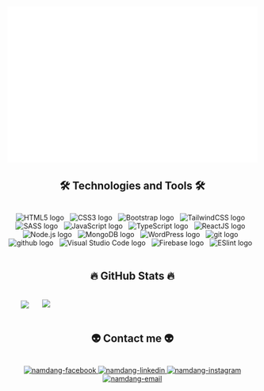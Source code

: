 <!-- NamKuL -->
<a href="#" target="_blank">
  <img src="svg/namdang.svg" width="1200" alt="namkul" />
</a>

<h2 align="center">🛠 Technologies and Tools 🛠</h2>
<br>
<!-- https://simpleicons.org/ -->
<div align="center">
  <span><img src="https://cdn-icons-png.flaticon.com/128/5968/5968267.png" height="75px" width="75px" alt="HTML5 logo" title="HTML5" /></span>
  &nbsp;
  <span><img src="https://cdn-icons-png.flaticon.com/128/919/919826.png" height="75px" width="75px" alt="CSS3 logo" title="CSS3" /></span>
  &nbsp;
  <span><img src="https://cdn-icons-png.flaticon.com/128/5968/5968672.png" height="75px" width="75px" alt="Bootstrap logo" title="Bootstrap" /></span>
  &nbsp;
  <span><img src="https://upload.wikimedia.org/wikipedia/commons/thumb/d/d5/Tailwind_CSS_Logo.svg/900px-Tailwind_CSS_Logo.svg.png?20211001194333" height="75px" width="75px" alt="TailwindCSS logo" title="TailwindCSS" /></span>
  &nbsp;
  <span><img src="https://cdn-icons-png.flaticon.com/128/919/919831.png" height="75px" width="75px" alt="SASS logo" title="SASS" /></span>
  &nbsp;
  <span><img src="https://cdn-icons-png.flaticon.com/128/1199/1199124.png" height="75px" width="75px" alt="JavaScript logo" title="JavaScript" /></span>
  &nbsp;
  <span><img src="https://cdn-icons-png.flaticon.com/128/919/919832.png" height="75px" width="75px" alt="TypeScript logo" title="TypeScript" /></span>
  &nbsp;
  <span><img src="https://cdn-icons-png.flaticon.com/128/919/919851.png" height="75px" width="75px" alt="ReactJS logo" title="ReactJS" /></span>
  &nbsp;
  <span><img src="https://cdn-icons-png.flaticon.com/128/919/919825.png" height="75px" width="75px" alt="Node.js logo" title="Node.js" /></span>
  &nbsp;
  <span><img src="https://infinapps.com/wp-content/uploads/2018/10/mongodb-logo.png" height="75px" width="75px" alt="MongoDB logo" title="MongoDB"/></span>
  &nbsp;
  <span><img src="https://cdn-icons-png.flaticon.com/128/270/270832.png" height="75px" width="75px" alt="WordPress logo" title="WordPress" /></span>
  &nbsp;
  <span><img src="https://cdn-icons-png.flaticon.com/128/4494/4494748.png" height="75px" width="75px" alt="git logo" title="git" /></span>
  &nbsp;
  <span><img src="https://cdn-icons-png.flaticon.com/128/733/733609.png" height="75px" width="75px" alt="github logo" title="github" /></span>
  &nbsp;
  <span><img src="https://cdn-icons-png.flaticon.com/128/906/906324.png" height="75px" width="75px" alt="Visual Studio Code logo" title="Visual Studio Code" /></span>
  &nbsp;
  <span><img src="https://firebase.google.com/static/downloads/brand-guidelines/PNG/logo-vertical.png" height="75px" width="75px" alt="Firebase logo" title="Firebase" /></span>
  &nbsp;
  <span><img src="https://upload.wikimedia.org/wikipedia/commons/thumb/e/e3/ESLint_logo.svg/1200px-ESLint_logo.svg.png" height="75px" width="75px" alt="ESlint logo" title="ESlint" /></span>
  &nbsp;
</div>
<br>
<h2 align="center">🔥 GitHub Stats 🔥</h2>
<!-- https://github.com/anuraghazra/github-readme-stats -->
<br>
<div align=center>
  <a href="#" title="NamKuL">
    <img width="315" align="center" src="https://github-readme-stats.vercel.app/api/top-langs/?username=dhnbroken&hide=c%23,powershell,Mathematica,Ruby,Objective-C,Objective-C%2b%2b,Cuda&title_color=61dafb&text_color=ffffff&icon_color=61dafb&bg_color=20232a&langs_count=8&layout=compact&border_color=61dafb&hide_border=true" />
  </a>
  <a href="#" title="NamKuL">
    <img align="right" width="434" src="https://github-readme-stats.vercel.app/api?username=dhnbroken&show_icons=true&theme=react&border_color=61dafb&hide_border=true" />
  </a>
</div>

<br>
<h2 align="center">👽 Contact me 👽</h2>
<br>
<!-- https://icons8.com -->
<div align="center">
  <a href="https://www.facebook.com/nam.dang.22/" target="blank">
    <img src="https://img.icons8.com/bubbles/100/000000/facebook-new.png" alt="namdang-facebook" />
  </a>
  <a href="https://www.linkedin.com/in/namkul/" target="blank">
    <img src="https://img.icons8.com/bubbles/100/000000/linkedin.png" alt="namdang-linkedin" />
  </a>
  <a href="https://www.instagram.com/dhnbroken/" target="blank">
    <img src="https://img.icons8.com/bubbles/100/000000/instagram.png" alt="namdang-instagram" />
  </a>
  <a href="mailto:bdfnatsu@gmail.com" target="top">
    <img src="https://img.icons8.com/bubbles/100/000000/apple-mail.png" alt="namdang-email" />
  </a>
</div>



